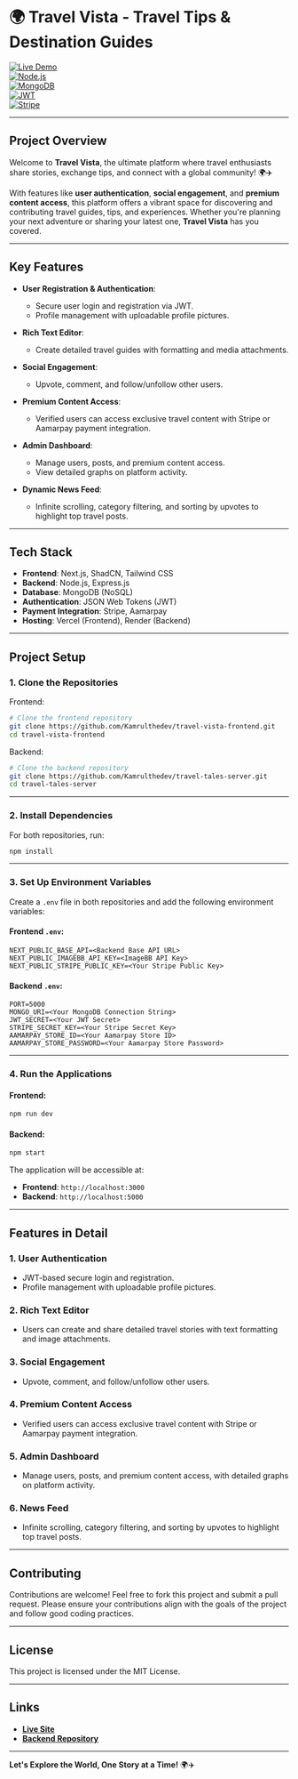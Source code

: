# 🌍 Travel Vista - Travel Tips & Destination Guides

[![Live Demo](https://img.shields.io/badge/Live-Demo-blue.svg)](https://travel-tales-client.vercel.app/)  
[![Node.js](https://img.shields.io/badge/Node.js-Server-green.svg)](https://github.com/mahamudulhasan-me/travel-tales-server.git)  
[![MongoDB](https://img.shields.io/badge/Database-MongoDB-green.svg)](https://www.mongodb.com/)  
[![JWT](https://img.shields.io/badge/Auth-JWT-orange.svg)](https://jwt.io/)  
[![Stripe](https://img.shields.io/badge/Payment-Stripe-blue.svg)](https://stripe.com/)

---

## **Project Overview**

Welcome to **Travel Vista**, the ultimate platform where travel enthusiasts share stories, exchange tips, and connect with a global community! 🌍✈️ 

With features like **user authentication**, **social engagement**, and **premium content access**, this platform offers a vibrant space for discovering and contributing travel guides, tips, and experiences. Whether you're planning your next adventure or sharing your latest one, **Travel Vista** has you covered.

---

## **Key Features**

- **User Registration & Authentication**:
  - Secure user login and registration via JWT.
  - Profile management with uploadable profile pictures.

- **Rich Text Editor**:
  - Create detailed travel guides with formatting and media attachments.

- **Social Engagement**:
  - Upvote, comment, and follow/unfollow other users.

- **Premium Content Access**:
  - Verified users can access exclusive travel content with Stripe or Aamarpay payment integration.

- **Admin Dashboard**:
  - Manage users, posts, and premium content access.
  - View detailed graphs on platform activity.

- **Dynamic News Feed**:
  - Infinite scrolling, category filtering, and sorting by upvotes to highlight top travel posts.

---

## **Tech Stack**

- **Frontend**: Next.js, ShadCN, Tailwind CSS
- **Backend**: Node.js, Express.js
- **Database**: MongoDB (NoSQL)
- **Authentication**: JSON Web Tokens (JWT)
- **Payment Integration**: Stripe, Aamarpay
- **Hosting**: Vercel (Frontend), Render (Backend)

---

## **Project Setup**

### 1. **Clone the Repositories**

Frontend:
```bash
# Clone the frontend repository
git clone https://github.com/Kamrulthedev/travel-vista-frontend.git
cd travel-vista-frontend
```

Backend:
```bash
# Clone the backend repository
git clone https://github.com/Kamrulthedev/travel-tales-server.git
cd travel-tales-server
```

---

### 2. **Install Dependencies**

For both repositories, run:
```bash
npm install
```

---

### 3. **Set Up Environment Variables**

Create a `.env` file in both repositories and add the following environment variables:

#### Frontend `.env`:
```env
NEXT_PUBLIC_BASE_API=<Backend Base API URL>
NEXT_PUBLIC_IMAGEBB_API_KEY=<ImageBB API Key>
NEXT_PUBLIC_STRIPE_PUBLIC_KEY=<Your Stripe Public Key>
```

#### Backend `.env`:
```env
PORT=5000
MONGO_URI=<Your MongoDB Connection String>
JWT_SECRET=<Your JWT Secret>
STRIPE_SECRET_KEY=<Your Stripe Secret Key>
AAMARPAY_STORE_ID=<Your Aamarpay Store ID>
AAMARPAY_STORE_PASSWORD=<Your Aamarpay Store Password>
```

---

### 4. **Run the Applications**

#### Frontend:
```bash
npm run dev
```

#### Backend:
```bash
npm start
```

The application will be accessible at:
- **Frontend**: `http://localhost:3000`
- **Backend**: `http://localhost:5000`

---

## **Features in Detail**

### 1. **User Authentication**
- JWT-based secure login and registration.
- Profile management with uploadable profile pictures.

### 2. **Rich Text Editor**
- Users can create and share detailed travel stories with text formatting and image attachments.

### 3. **Social Engagement**
- Upvote, comment, and follow/unfollow other users.

### 4. **Premium Content Access**
- Verified users can access exclusive travel content with Stripe or Aamarpay payment integration.

### 5. **Admin Dashboard**
- Manage users, posts, and premium content access, with detailed graphs on platform activity.

### 6. **News Feed**
- Infinite scrolling, category filtering, and sorting by upvotes to highlight top travel posts.

---

## **Contributing**

Contributions are welcome! Feel free to fork this project and submit a pull request. Please ensure your contributions align with the goals of the project and follow good coding practices.

---

## **License**

This project is licensed under the MIT License.

---

## **Links**

- **[Live Site](https://travel-tales-client.vercel.app/)**
- **[Backend Repository](https://github.com/Kamrulthedev/Travel-vista-new-version-server)**

---

**Let's Explore the World, One Story at a Time!** 🌍✈️
